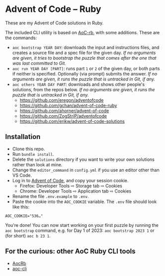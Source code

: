 # Advent of Code – Ruby

These are my Advent of Code solutions in Ruby.

The included CLI utility is based on [AoC-rb](https://github.com/Keirua/aoc-cli), with some additions. These are the commands:

- `aoc bootstrap YEAR DAY`: downloads the input and instructions files, and creates a source file and a spec file for the given day. *If no arguments are given, it tries to bootstrap the puzzle that comes after the one that was last committed to Git.*
- `aoc run YEAR DAY [PART]`: runs part `1` or `2` of the given day, or both parts if neither is specified. Optionally (via prompt) submits the answer. *If no arguments are given, it runs the puzzle that is untracked in Git, if any.*
- `aoc others YEAR DAY PART`: downloads and shows other people's solutions, from the repos below. *If no arguments are given, it runs the puzzle that is untracked in Git, if any.*
  - <https://github.com/eregon/adventofcode>
  - <https://github.com/gchan/advent-of-code-ruby>
  - <https://github.com/ahorner/advent-of-code>
  - <https://github.com/ZogStriP/adventofcode>
  - <https://github.com/erikw/advent-of-code-solutions>

## Installation

 - Clone this repo.
 - Run `bundle install`.
 - Delete the `solutions` directory if you want to write your own solutions rather than look at mine.
 - Change the `editor_command` in `config.yml` if you use an editor other than VS Code.
 - Log in to [Advent of Code](https://adventofcode.com/), and copy your session cookie.
   - Firefox: Developer Tools ⇨ Storage tab ⇨ Cookies
   - Chrome: Developer Tools ⇨ Application tab ⇨ Cookies
 - Rename the file `.env.example` to `.env`.
 - Paste the cookie into the `AOC_COOKIE` variable. The `.env` file should look like this:
```
AOC_COOKIE="536…"
```

You're done! You can now start working on your first puzzle by running the `aoc bootstrap` command, e.g. for Day 1 of 2023: `aoc bootstrap 2023 1` or (for short) `aoc b 23 1`.

## For the curious: other AoC Ruby CLI tools

- [AocRb](https://github.com/pacso/aoc_rb)
- [aoc-cli](https://github.com/apexatoll/aoc-cli)
